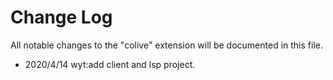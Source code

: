 # Change Log

All notable changes to the "colive" extension will be documented in this file.

- 2020/4/14 wyt:add client and lsp project.
